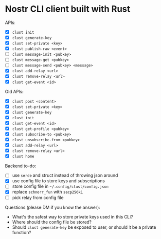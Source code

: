 # Nostr CLI client built with Rust
APIs:
- [x] `clust init`
- [x] `clust generate-key`
- [x] `clust set-private <key>`
- [x] `clust publish-raw <event>`
- [ ] `clust message-init <pubkey>`
- [ ] `clust message-get <pubkey>`
- [ ] `clust message-send <pubkey> <message>`
- [x] `clust add-relay <url>`
- [x] `clust remove-relay <url>`
- [x] `clust get-event <id>`

Old APIs:
- [x] `clust post <content>`
- [x] `clust set-private <key>`
- [x] `clust generate-key`
- [x] `clust init`
- [x] `clust get-event <id>`
- [x] `clust get-profile <pubkey>`
- [x] `clust subscribe-to <pubkey>`
- [x] `clust unsubscribe-from <pubkey>`
- [x] `clust add-relay <url>`
- [x] `clust remove-relay <url>`
- [x] `clust home`

Backend to-do:
- [ ] use `serde` and struct instead of throwing json around
- [x] use config file to store keys and subscriptions
- [ ] store config file in `~/.config/clust/config.json`
- [x] replace `schnorr_fun` with `secp256k1`
- [ ] pick relay from config file

Questions (please DM if you know the answer):
- What's the safest way to store private keys used in this CLI?
- Where should the config file be stored?
- Should `clust generate-key` be exposed to user, or should it be a private function? 
